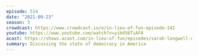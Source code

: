 ```yaml
---
episode: 514
date: "2021-09-23"
season: 3
crowdcast: https://www.crowdcast.io/e/in-lieu-of-fun-episode-142
youtube: https://www.youtube.com/watch?v=yibdS6TiAFA
acast: https://shows.acast.com/in-lieu-of-fun/episodes/sarah-longwell-on-her-snazzy-new-podcast
summary: Discussing the state of democracy in America
---
```

